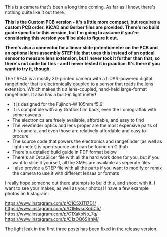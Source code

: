 This is a camera that's been a long time coming. As far as I know, there's nothing quite like it out there. 

**This is the Custom PCB version - it's a little more compact, but requires a custom PCB order. KiCAD and Gerber files are provided. There's no build guide specific to this version, but I'm going to assume if you're considering this version you'll be able to figure it out.**

**There's also a connector for a linear slide potentiometer on the PCB and an optional lens assembly STEP file that uses this instead of an optical sensor to measure lens extension, but I never took it further than that, so there's not code for this - and I never tested it in practice. It's there if you want to try it, though.** 

The LRF45 is a mostly 3D-printed camera with a LiDAR-powered digital rangefinder that is electronically coupled to a sensor that reads the lens extension. Which makes this a lens-coupled, hand-held large-format rangefinder. It also has a built-in light meter!

- It is designed for the Fujinon-W 105mm f5.6
- It is compatible with any Graflok film back, even the Lomograflok with some caveats
- The electronics are freely available, affordable, and easy to find
- The viewfinder optics and lens proper are the most expensive parts of this camera, and even those are relatively affordable and easy to procure
- The source code that powers the electronics and rangefinder (as well as light-meter) is open-source and can be found on Github
- There's a detailed build guide in PDF format below
- There's an OrcaSlicer file with all the hard work done for you, but if you want to slice it yourself, all the 3MFs are available as seperate files
- I also provide a STEP file with all the parts if you want to modify or remix the camera to use it with different lenses or formats

I really hope someone out there attempts to build this, and shoot with it. I want to see your makes, as well as your photos!
I have a few example photos on Instagram:

https://www.instagram.com/p/C1C5XITI7D1/
https://www.instagram.com/p/C1MwscKobC5/
https://www.instagram.com/p/C1XakoNo_7q/
https://www.instagram.com/p/C1zOQ6SIrhM/

The light leak in the first three posts has been fixed in the release version.